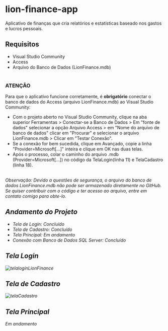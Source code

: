 # lion-finance-app
 Aplicativo de finanças que cria relatórios e estatísticas baseado nos gastos e lucros pessoais.

## Requisitos
- Visual Studio Community
- Access
- Arquivo do Banco de Dados (LionFinance.mdb)
  <br>
  <br>
### ATENÇÃO
Para que o aplicativo funcione corretamente, é <strong>obrigatório</strong> conectar o banco de dados do Access (arquivo LionFinance.mdb) ao Visual Studio Community: 
- Com o projeto aberto no Visual Studio Community, clique na aba superior Ferramentas > Conectar-se a Banco de Dados > Em "fonte de dados" selecionar a opção Arquivo Access > em "Nome do arquivo de banco de dados" clicar em "Procurar" e selecionar o arquivo LionFinance.mdb > Clicar em "Testar Conexão".
- Se a conexão for bem sucedida, clique em Avançado, copie a linha "Provider=Microsoft[...]" inteira e clique em OK nas duas telas. 
- Após o processo, colar o caminho do arquivo .mdb (Provider=Microsoft[...]) no código da TelaLogin(linha 11) e TelaCadastro (linha 18).
<br>
<i>Observação: Devido a questões de segurança, o arquivo do banco de dados LionFinance.mdb não pode ser armazenado diretamente no GitHub. Se quiser contribuir com o código e ter acesso ao arquivo, entre em contato comigo para obte-lo.

## Andamento do Projeto

- Tela de Login: <i>Concluído</i>
- Tela de Cadastro: <i>Concluído</i>
- Tela Principal: <i>Em andamento</i>
- Conexão com Banco de Dados SQL Server: <i>Concluído</i>

## Tela Login

![telaloginLionFinance](https://github.com/layla-lima/lion-finance-app/assets/129623575/ca00daef-4d9e-4876-b2fa-9ef37a6c4d0b)

## Tela de Cadastro

![telaCadastro](https://github.com/layla-lima/lion-finance-app/assets/129623575/c52d009b-3d4d-48b6-98d9-4bee471141f4)

## Tela Principal
<i>Em andamento</i>


